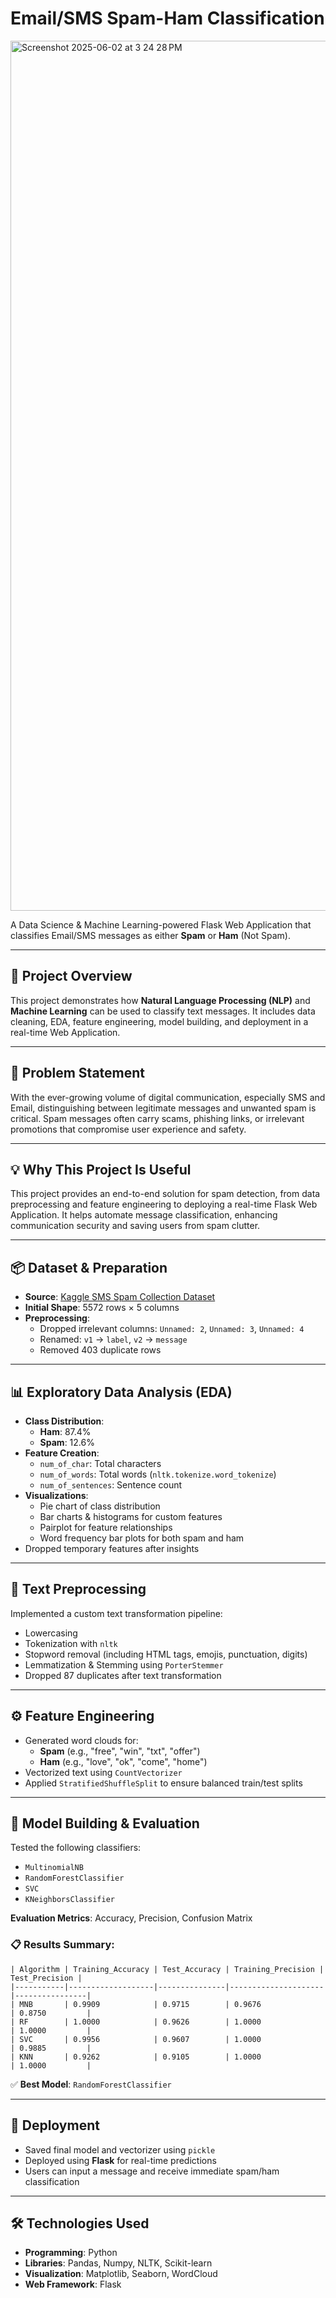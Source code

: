 # Email/SMS Spam-Ham Classification
<img width="1392" alt="Screenshot 2025-06-02 at 3 24 28 PM" src="https://github.com/user-attachments/assets/0347955e-8270-4838-896c-b9e6006ad1b1" />



A Data Science & Machine Learning-powered Flask Web Application that classifies Email/SMS messages as either **Spam** or **Ham** (Not Spam).

---

## 📌 Project Overview

This project demonstrates how **Natural Language Processing (NLP)** and **Machine Learning** can be used to classify text messages. It includes data cleaning, EDA, feature engineering, model building, and deployment in a real-time Web Application.

---

## 🧩 Problem Statement

With the ever-growing volume of digital communication, especially SMS and Email, distinguishing between legitimate messages and unwanted spam is critical. Spam messages often carry scams, phishing links, or irrelevant promotions that compromise user experience and safety.

---

## 💡 Why This Project Is Useful

This project provides an end-to-end solution for spam detection, from data preprocessing and feature engineering to deploying a real-time Flask Web Application. It helps automate message classification, enhancing communication security and saving users from spam clutter.

---

## 📦 Dataset & Preparation

- **Source**: [Kaggle SMS Spam Collection Dataset](https://www.kaggle.com/datasets/satyajeetbedi/email-hamspam-dataset)
- **Initial Shape**: 5572 rows × 5 columns
- **Preprocessing**:
  - Dropped irrelevant columns: `Unnamed: 2`, `Unnamed: 3`, `Unnamed: 4`
  - Renamed: `v1` → `label`, `v2` → `message`
  - Removed 403 duplicate rows

---

## 📊 Exploratory Data Analysis (EDA)

- **Class Distribution**:
  - **Ham**: 87.4%
  - **Spam**: 12.6%
- **Feature Creation**:
  - `num_of_char`: Total characters
  - `num_of_words`: Total words (`nltk.tokenize.word_tokenize`)
  - `num_of_sentences`: Sentence count
- **Visualizations**:
  - Pie chart of class distribution
  - Bar charts & histograms for custom features
  - Pairplot for feature relationships
  - Word frequency bar plots for both spam and ham
- Dropped temporary features after insights

---

## 🧹 Text Preprocessing

Implemented a custom text transformation pipeline:

- Lowercasing
- Tokenization with `nltk`
- Stopword removal (including HTML tags, emojis, punctuation, digits)
- Lemmatization & Stemming using `PorterStemmer`
- Dropped 87 duplicates after text transformation

---

## ⚙️ Feature Engineering

- Generated word clouds for:
  - **Spam** (e.g., "free", "win", "txt", "offer")
  - **Ham** (e.g., "love", "ok", "come", "home")
- Vectorized text using `CountVectorizer`
- Applied `StratifiedShuffleSplit` to ensure balanced train/test splits

---

## 🤖 Model Building & Evaluation

Tested the following classifiers:

- `MultinomialNB`
- `RandomForestClassifier`
- `SVC`
- `KNeighborsClassifier`

**Evaluation Metrics**: Accuracy, Precision, Confusion Matrix

### 📋 Results Summary:

```
| Algorithm | Training_Accuracy | Test_Accuracy | Training_Precision | Test_Precision |
|-----------|-------------------|---------------|---------------------|----------------|
| MNB       | 0.9909            | 0.9715        | 0.9676              | 0.8750         |
| RF        | 1.0000            | 0.9626        | 1.0000              | 1.0000         |
| SVC       | 0.9956            | 0.9607        | 1.0000              | 0.9885         |
| KNN       | 0.9262            | 0.9105        | 1.0000              | 1.0000         |
```

✅ **Best Model**: `RandomForestClassifier`

---

## 🚀 Deployment

- Saved final model and vectorizer using `pickle`
- Deployed using **Flask** for real-time predictions
- Users can input a message and receive immediate spam/ham classification

---

## 🛠️ Technologies Used

- **Programming**: Python
- **Libraries**: Pandas, Numpy, NLTK, Scikit-learn
- **Visualization**: Matplotlib, Seaborn, WordCloud
- **Web Framework**: Flask
